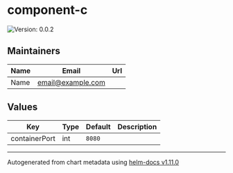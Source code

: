 # component-c

![Version: 0.0.2](https://img.shields.io/badge/Version-0.0.2-informational?style=flat-square)

## Maintainers

| Name | Email | Url |
| ---- | ------ | --- |
| Name | <email@example.com> |  |

## Values

| Key | Type | Default | Description |
|-----|------|---------|-------------|
| containerPort | int | `8080` |  |

----------------------------------------------
Autogenerated from chart metadata using [helm-docs v1.11.0](https://github.com/norwoodj/helm-docs/releases/v1.11.0)
